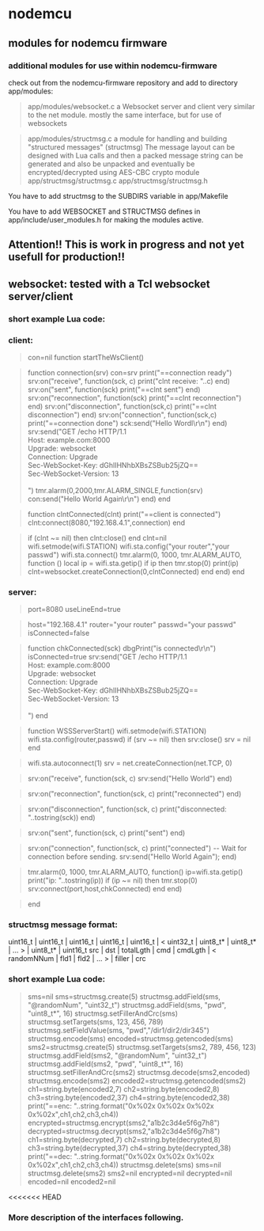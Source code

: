 # nodemcu

## modules for nodemcu firmware

### additional modules for use within nodemcu-firmware

check out from the nodemcu-firmware repository and add to directory app/modules:

> app/modules/websocket.c  a Websocket server and client very similar to the net module.
                           mostly the same interface, but for use of websockets

> app/modules/structmsg.c  a module for handling and building "structured messages" (structmsg)
                           The message layout can be designed with Lua calls and then a packed message string
                           can be generated and also be unpacked 
                           and eventually be encrypted/decrypted using AES-CBC crypto module
 app/structmsg/structmsg.c
 app/structmsg/structmsg.h

You have to add structmsg to the SUBDIRS variable in app/Makefile

You have to add WEBSOCKET and STRUCTMSG defines in app/include/user_modules.h 
for making the modules active.

## Attention!! This is work in progress and not yet usefull for production!!

## websocket: tested with a Tcl websocket server/client

### short example Lua code:

### client:

> con=nil
  function startTheWsClient()

>   function connection(srv)
    con=srv
    print("==connection ready")
    srv:on("receive", function(sck, c)
      print("clnt receive: "..c)
    end)
    srv:on("sent", function(sck)
      print("==clnt sent")
    end)
    srv:on("reconnection", function(sck)
      print("==clnt reconnection")
    end)
    srv:on("disconnection", function(sck,c)
      print("==clnt disconnection")
    end)
    srv:on("connection", function(sck,c)
      print("==connection done")
      sck:send("Hello Wordl\r\n")
    end)
    srv:send("GET /echo HTTP/1.1\
Host: example.com:8000\
Upgrade: websocket\
Connection: Upgrade\
Sec-WebSocket-Key: dGhlIHNhbXBsZSBub25jZQ==\
Sec-WebSocket-Version: 13\
\
")
    tmr.alarm(0,2000,tmr.ALARM_SINGLE,function(srv)
       con:send("Hello World Again\r\n")
    end)
  end

>   function clntConnected(clnt)
    print("==client is connected")
    clnt:connect(8080,"192.168.4.1",connection)
  end

>   if (clnt ~= nil) then
     clnt:close()
  end
  clnt=nil
  wifi.setmode(wifi.STATION)
  wifi.sta.config("your router","your passwd")
  wifi.sta.connect()
  tmr.alarm(0, 1000, tmr.ALARM_AUTO, function ()
    local ip = wifi.sta.getip()
    if ip then
      tmr.stop(0)
      print(ip)
      clnt=websocket.createConnection(0,clntConnected)
    end
  end)
end

### server:

> port=8080
  useLineEnd=true

> host="192.168.4.1"
 router="your router"
 passwd="your passwd"
 isConnected=false

> function chkConnected(sck)
  dbgPrint("is connected\r\n")
  isConnected=true
  srv:send("GET /echo HTTP/1.1\
Host: example.com:8000\
Upgrade: websocket\
Connection: Upgrade\
Sec-WebSocket-Key: dGhlIHNhbXBsZSBub25jZQ==\
Sec-WebSocket-Version: 13\
\
")
end

>function WSSServerStart()
 wifi.setmode(wifi.STATION)
 wifi.sta.config(router,passwd)
  if (srv ~= nil) then
    srv:close()
    srv = nil
  end

>  wifi.sta.autoconnect(1)
  srv = net.createConnection(net.TCP, 0)

>  srv:on("receive", function(sck, c)
    srv:send("Hello World")
  end)

> srv:on("reconnection", function(sck, c)
    print("reconnected")
  end)

>  srv:on("disconnection", function(sck, c)
    print("disconnected: "..tostring(sck))
  end)

>  srv:on("sent", function(sck, c)
    print("sent")
  end)

>  srv:on("connection", function(sck, c)
    print("connected")
  -- Wait for connection before sending.
    srv:send("Hello World Again");
  end)

>  tmr.alarm(0, 1000, tmr.ALARM_AUTO, function()
    ip=wifi.sta.getip()
    print("ip: "..tostring(ip))
    if (ip ~= nil) then
      tmr.stop(0)
      srv:connect(port,host,chkConnected)
    end
  end)

> end


### structmsg message format:

uint16_t | uint16_t | uint16_t  | uint16_t | uint16_t | < uint32_t   | uint8_t\* | uint8_t\* | ... > | uint8_t\* | uint16_t
  src    |   dst    | totalLgth |    cmd   | cmdLgth  | < randomNNum |   fld1   |   fld2   | ... > | filler   |   crc

### short example Lua code:

>sms=nil
sms=structmsg.create(5)
structmsg.addField(sms, "@randomNum", "uint32_t")
structmsg.addField(sms, "pwd", "uint8_t\*", 16)
structmsg.setFillerAndCrc(sms)
structmsg.setTargets(sms, 123, 456, 789)
structmsg.setFieldValue(sms, "pwd","/dir1/dir2/dir345")
structmsg.encode(sms)
encoded=structmsg.getencoded(sms)
sms2=structmsg.create(5)
structmsg.setTargets(sms2, 789, 456, 123)
structmsg.addField(sms2, "@randomNum", "uint32_t")
structmsg.addField(sms2, "pwd", "uint8_t\*", 16)
structmsg.setFillerAndCrc(sms2)
structmsg.decode(sms2,encoded)
structmsg.encode(sms2)
encoded2=structmsg.getencoded(sms2)
ch1=string.byte(encoded2,7)
ch2=string.byte(encoded2,8)
ch3=string.byte(encoded2,37)
ch4=string.byte(encoded2,38)
print("==enc: "..string.format("0x%02x 0x%02x 0x%02x 0x%02x",ch1,ch2,ch3,ch4))
encrypted=structmsg.encrypt(sms2,"a1b2c3d4e5f6g7h8")
decrypted=structmsg.decrypt(sms2,"a1b2c3d4e5f6g7h8")
ch1=string.byte(decrypted,7)
ch2=string.byte(decrypted,8)
ch3=string.byte(decrypted,37)
ch4=string.byte(decrypted,38)
print("==dec: "..string.format("0x%02x 0x%02x 0x%02x 0x%02x",ch1,ch2,ch3,ch4))
structmsg.delete(sms)
sms=nil
structmsg.delete(sms2)
sms2=nil
encrypted=nil
decrypted=nil
encoded=nil
encoded2=nil

<<<<<<< HEAD
### More description of the interfaces following.
